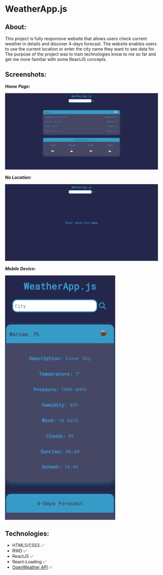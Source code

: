 # WeatherApp.js

## About:

This project is fully responsive website that allows users check current weather in details and discover 4-days forecast. The website enables users to use the current location or enter the city name they want to see data for. The purpose of the project was to train technologies know to me so far and get me more familiar with some ReactJS concepts.



## Screenshots:

**_Home Page:_**

![](/screenshots/home-page.png)



**_No Location:_**

![](/screenshots/no-location.png)



**_Mobile Device:_**

![](/screenshots/mobile-device.png)



## Technologies:

- HTML5/CSS3 :white_check_mark:
- RWD :white_check_mark:
- ReactJS :white_check_mark: 
- React-Loading :white_check_mark:
- [OpenWeather API](https://openweathermap.org/api) :white_check_mark: 
